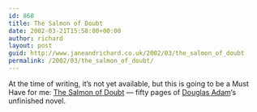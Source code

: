 ```yaml
---
id: 868
title: The Salmon of Doubt
date: 2002-03-21T15:58:00+00:00
author: richard
layout: post
guid: http://www.janeandrichard.co.uk/2002/03/the_salmon_of_doubt
permalink: /2002/03/the_salmon_of_doubt/
---
```

At the time of writing, it&#8217;s not yet available, but this is going to be a Must Have for me: [The Salmon of Doubt](http://www.amazon.co.uk/exec/obidos/ASIN/0333766571/richarddallaway) &#8212; fifty pages of [Douglas Adam](http://www.douglasadams.com/)&#8216;s unfinished novel.